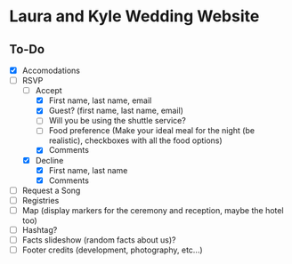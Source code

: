 # Laura and Kyle Wedding Website

## To-Do

- [x] Accomodations
- [ ] RSVP
    - [ ] Accept
        - [x] First name, last name, email
        - [x] Guest? (first name, last name, email)
        - [ ] Will you be using the shuttle service?
        - [ ] Food preference (Make your ideal meal for the night (be realistic), checkboxes with all the food options)
        - [x] Comments
    - [x] Decline
        - [x] First name, last name
        - [x] Comments
- [ ] Request a Song
- [ ] Registries
- [ ] Map (display markers for the ceremony and reception, maybe the hotel too)
- [ ] Hashtag?
- [ ] Facts slideshow (random facts about us)?
- [ ] Footer credits (development, photography, etc...)
